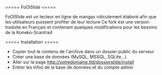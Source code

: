 ===== FoOlSlide =====

FoOlSlide est un lecteur en ligne de mangas ridiculement élaboré afin que les utilisateurs puissent profiter de leur lecture
Ce fork est une version traduite en Français et contenant quelques modifications pour les besoins de la Koneko-Scantrad

===== Installation =====

  - Copier tout le contenu de l'archive dans un dossier public du serveur
  - Créer une base de données (MySQL, MSSQL, SQLite...)
  - Aller sur la page http://votredomaine.tld/dossierslide/install
  - Entrer les infos de la base de données et du compte admin
